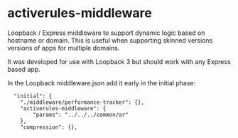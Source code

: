 # activerules-middleware
Loopback / Express middleware to support dynamic logic based on hostname or domain.
This is useful when supporting skinned versions versions of apps for multiple domains.

It was developed for use with Loopback 3 but should work with any Express based app.


In the Loopback middleware.json add it early in the initial phase:
```
  "initial": {
    "./middleware/performance-tracker": {},
    "activerules-middleware": {
        "params": "../../../common/ar"
    },
    "compression": {},
```
